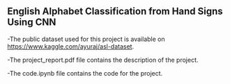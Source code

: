 ## English Alphabet Classification from Hand Signs Using CNN


-The public dataset used for this project is available on https://www.kaggle.com/ayuraj/asl-dataset.

-The project_report.pdf file contains the description of the project.

-The code.ipynb file contains the code for the project.
